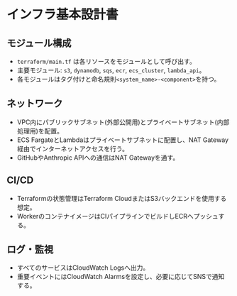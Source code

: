 # インフラ基本設計書

## モジュール構成
- `terraform/main.tf` は各リソースをモジュールとして呼び出す。
- 主要モジュール: `s3`, `dynamodb`, `sqs`, `ecr`, `ecs_cluster`, `lambda_api`。
- 各モジュールはタグ付けと命名規則`<system_name>-<component>`を持つ。

## ネットワーク
- VPC内にパブリックサブネット(外部公開用)とプライベートサブネット(内部処理用)を配置。
- ECS FargateとLambdaはプライベートサブネットに配置し、NAT Gateway経由でインターネットアクセスを行う。
- GitHubやAnthropic APIへの通信はNAT Gatewayを通す。

## CI/CD
- Terraformの状態管理はTerraform CloudまたはS3バックエンドを使用する想定。
- WorkerのコンテナイメージはCIパイプラインでビルドしECRへプッシュする。

## ログ・監視
- すべてのサービスはCloudWatch Logsへ出力。
- 重要イベントにはCloudWatch Alarmsを設定し、必要に応じてSNSで通知する。
